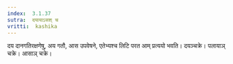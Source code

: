 ```yaml
---
index:  3.1.37
sutra:  दयायाऽसश् च
vritti:  kashika 
---
```


दय दानगतिरक्षणेषु, अय गतौ, आस उपवेषने, एतेभ्यश्च लिटि परत आम् प्रत्ययो भवति। दयञ्चक्रे। पलायाञ् चक्रे। आसाञ् चक्रे।

